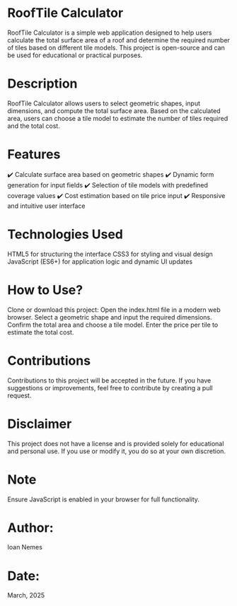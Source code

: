 # RoofTile Calculator

RoofTile Calculator is a simple web application designed to help users calculate the total surface area of a roof and determine the required number of tiles based on different tile models. This project is open-source and can be used for educational or practical purposes.

# Description

RoofTile Calculator allows users to select geometric shapes, input dimensions, and compute the total surface area. Based on the calculated area, users can choose a tile model to estimate the number of tiles required and the total cost.

# Features

✔️ Calculate surface area based on geometric shapes
✔️ Dynamic form generation for input fields
✔️ Selection of tile models with predefined coverage values
✔️ Cost estimation based on tile price input
✔️ Responsive and intuitive user interface

# Technologies Used

HTML5 for structuring the interface
CSS3 for styling and visual design
JavaScript (ES6+) for application logic and dynamic UI updates

# How to Use?

Clone or download this project:
Open the index.html file in a modern web browser.
Select a geometric shape and input the required dimensions.
Confirm the total area and choose a tile model.
Enter the price per tile to estimate the total cost.

# Contributions

Contributions to this project will be accepted in the future. If you have suggestions or improvements, feel free to contribute by creating a pull request.

# Disclaimer

This project does not have a license and is provided solely for educational and personal use. If you use or modify it, you do so at your own discretion.

# Note

Ensure JavaScript is enabled in your browser for full functionality.

# Author:
Ioan Nemes

# Date:
March, 2025

